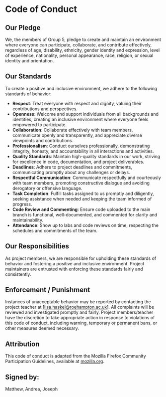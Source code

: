 # Code of Conduct

## Our Pledge
We, the members of Group 5, pledge to create and maintain an environment where everyone can participate, collaborate, and contribute effectively, regardless of age, disability, ethnicity, gender identity and expression, level of experience, nationality, personal appearance, race, religion, or sexual identity and orientation.

## Our Standards
To create a positive and inclusive environment, we adhere to the following standards of behavior:

- **Respect**: Treat everyone with respect and dignity, valuing their contributions and perspectives.
- **Openness**: Welcome and support individuals from all backgrounds and identities, creating an inclusive environment where everyone feels empowered to participate.
- **Collaboration**: Collaborate effectively with team members, communicate openly and transparently, and appreciate diverse viewpoints and contributions.
- **Professionalism**: Conduct ourselves professionally, demonstrating integrity, honesty, and accountability in all interactions and activities.
- **Quality Standards**: Maintain high-quality standards in our work, striving for excellence in code, documentation, and project deliverables.
- **Deadlines**: Adhere to project deadlines and commitments, communicating promptly about any challenges or delays.
- **Respectful Communication**: Communicate respectfully and courteously with team members, promoting constructive dialogue and avoiding derogatory or offensive language.
- **Task Completion**: Fulfill tasks assigned to us promptly and diligently, seeking assistance when needed and keeping the team informed of progress.
- **Code Review and Commenting**: Ensure code uploaded to the main branch is functional, well-documented, and commented for clarity and maintainability.
- **Attendance**: Show up to labs and code reviews on time, respecting the schedules and commitments of the team.

## Our Responsibilities
As project members, we are responsible for upholding these standards of behavior and fostering a positive and inclusive environment. Project maintainers are entrusted with enforcing these standards fairly and consistently.

## Enforcement / Punishment
Instances of unacceptable behavior may be reported by contacting the project teacher at [lisa.haskel@roehampton.ac.uk]. All complaints will be reviewed and investigated promptly and fairly. Project members/teacher have the discretion to take appropriate action in response to violations of this code of conduct, including warning, temporary or permanent bans, or other measures deemed necessary.

## Attribution
This code of conduct is adapted from the Mozilla Firefox Community Participation Guidelines, available at [mozilla.org](https://www.mozilla.org/en-US/about/governance/policies/participation/).



## Signed by:
Matthew, Andrea, Joseph

